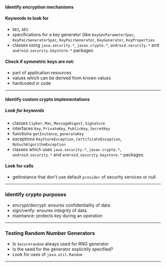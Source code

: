 #### Identify encryption mechanisms
#### Keywords to look for
- `DES`, `AES`
- specifications for a key generator (like `KeyGenParameterSpec`, `KeyPairGeneratorSpec`, `KeyPairGenerator`, `KeyGenerator`, `KeyProperties`
- classes using `java.security.*`, `javax.crypto.*`, `android.security.*` and `android.security.keystore.*` packages

#### Check if symmetric keys are not:
-   part of application resources
-   values which can be derived from known values
-   hardcoded in code

***

#### Identify custom crypto implementations
##### Look for keywords
-   classes `Cipher`, `Mac`, `MessageDigest`, `Signature`
-   interfaces `Key`, `PrivateKey`, `PublicKey`, `SecretKey`
-   functions `getInstance`, `generateKey`
-   exceptions `KeyStoreException`, `CertificateException`, `NoSuchAlgorithmException`
-   classes which uses `java.security.*`, `javax.crypto.*`, `android.security.*` and `android.security.keystore.*` packages.

#### Look for calls
-  getInstance that don't use default `provider` of security services or null

***

### Identify crypto purposes
- encrypt/decrypt: ensures confidentiality of data
- sign/verify: ensures integrity of data
- maintance: protects key during an operation

***

### Testing Random Number Generators
- Is `Securerandom` always used for RNG generator
- Is the seed for the generator explicitily specified?
- Look for uses of `java.util.Random`

***


